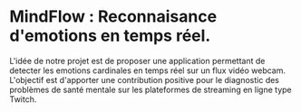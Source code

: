 # MindFlow : Reconnaisance d'emotions en temps réel.

L'idée de notre projet est de proposer une application permettant de detecter les emotions cardinales en temps réel sur un flux vidéo webcam. L'objectif est d'apporter une contribution positive pour le diagnostic des problèmes de santé mentale sur les plateformes de streaming en ligne type Twitch.